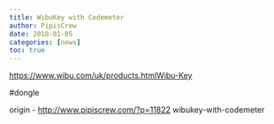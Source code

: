 ```yaml
---
title: WibuKey with Codemeter
author: PipisCrew
date: 2018-01-05
categories: [news]
toc: true
---
```


https://www.wibu.com/uk/products.htmlWibu-Key

#dongle

origin - http://www.pipiscrew.com/?p=11822 wibukey-with-codemeter